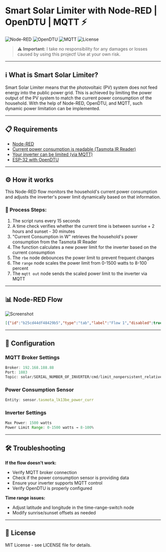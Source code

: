 # Smart Solar Limiter with Node-RED | OpenDTU | MQTT ⚡

![Node-RED](https://img.shields.io/badge/Node--RED-supported-red)
![OpenDTU](https://img.shields.io/badge/OpenDTU-compatible-green)
![MQTT](https://img.shields.io/badge/MQTT-integrated-blue)
![License](https://img.shields.io/badge/license-MIT-yellow)

> ⚠️ **Important:** I take no responsibility for any damages or losses caused by using this project! Use at your own risk.

---

## ℹ️ What is Smart Solar Limiter?

Smart Solar Limiter means that the photovoltaic (PV) system does not feed energy into the public power grid. This is achieved by limiting the power output of the PV system to match the current power consumption of the household. With the help of Node-RED, OpenDTU, and MQTT, such dynamic power limitation can be implemented.

---

## 📋 Requirements

- [Node-RED](https://github.com/node-red/node-red?tab=readme-ov-file)
- [Current power consumption is readable (Tasmota IR Reader)](https://tasmota.github.io/docs/Smart-Meter-Interface/)
- [Your inverter can be limited (via MQTT)](https://tasmota.github.io/docs/Smart-Meter-Interface/)
- [ESP-32 with OpenDTU](https://github.com/tbnobody/OpenDTU)

---

## ⚙️ How it works

This Node-RED flow monitors the household's current power consumption and adjusts the inverter's power limit dynamically based on that information.

### 🔄 Process Steps:

1. The script runs every 15 seconds
2. A time check verifies whether the current time is between sunrise + 2 hours and sunset - 30 minutes
3. "Current Consumption in W" retrieves the household's power consumption from the Tasmota IR Reader
4. The function calculates a new power limit for the inverter based on the current consumption
5. The `rbe` node debounces the power limit to prevent frequent changes
6. The `range` node scales the power limit from 0-1500 watts to 8-100 percent
7. The `mqtt out` node sends the scaled power limit to the inverter via MQTT

---

## 📊 Node-RED Flow

![Screenshot](./Node-RED_Flow.png)

```json
[{"id":"b25cd44df48429b5","type":"tab","label":"Flow 1","disabled":true,"info":"","env":[]},{"id":"176d8c7d11a5c0d1","type":"mqtt out","z":"b25cd44df48429b5","name":"WR MQTT","topic":"solar/SERIENNUMMER_DES_WECHSELRICHTERS/cmd/limit_nonpersistent_relative","qos":"","retain":"","respTopic":"","contentType":"","userProps":"","correl":"","expiry":"","broker":"87b2d138566ff5cc","x":1670,"y":320,"wires":[]},{"id":"a1a3647f577a1900","type":"inject","z":"b25cd44df48429b5","name":"every 15 seconds","props":[{"p":"payload"},{"p":"topic","vt":"str"}],"repeat":"16","crontab":"","once":false,"onceDelay":0.1,"topic":"","payload":"","payloadType":"date","x":130,"y":320,"wires":[["7bbf98821b7d784c"]]},{"id":"703d1fe697175c20","type":"function","z":"b25cd44df48429b5","name":"Inverter Limit Calculation","func":"// MAX generation of the inverter Watts\nvar maxPower = 1500;\n\n// Get current power limit or default\nvar power = context.get('power') || maxPower;\npower += msg.payload;\n\n// clamp power between 0 and max\nif (power > maxPower) power = maxPower;\nif (power < 0) power = 1;\n\n\n// store current powerlimit and update message\ncontext.set('power', power);\nmsg.payload = power;\n\nreturn msg;","outputs":1,"timeout":"","noerr":0,"initialize":"","finalize":"","libs":[],"x":990,"y":320,"wires":[["c1b6b5ab6f5d47d4","b0c2e49e6d7dd9da"]]},{"id":"905059e3e97e32e9","type":"api-current-state","z":"b25cd44df48429b5","name":"Current Consumption in W","server":"64eac69f.fe1218","version":3,"outputs":1,"halt_if":"","halt_if_type":"str","halt_if_compare":"is","entity_id":"sensor.tasmota_lk13be_power_curr","state_type":"num","blockInputOverrides":false,"outputProperties":[{"property":"payload","propertyType":"msg","value":"","valueType":"entityState"},{"property":"data","propertyType":"msg","value":"","valueType":"entity"}],"for":"0","forType":"num","forUnits":"minutes","override_topic":false,"state_location":"payload","override_payload":"msg","entity_location":"data","override_data":"msg","x":670,"y":320,"wires":[["703d1fe697175c20","dfb1de93b5139f49"]]},{"id":"c1b6b5ab6f5d47d4","type":"rbe","z":"b25cd44df48429b5","name":"debounce","func":"deadband","gap":"30","start":"","inout":"in","septopics":false,"property":"payload","topi":"topic","x":1200,"y":320,"wires":[["46dd59a169196802","7e02cb429a063346"]]},{"id":"b0c2e49e6d7dd9da","type":"debug","z":"b25cd44df48429b5","name":"Calculation","active":true,"tosidebar":true,"console":false,"tostatus":false,"complete":"payload","targetType":"msg","statusVal":"","statusType":"auto","x":1190,"y":440,"wires":[]},{"id":"dfb1de93b5139f49","type":"debug","z":"b25cd44df48429b5","name":"Current Consumption","active":true,"tosidebar":true,"console":false,"tostatus":false,"complete":"payload","targetType":"msg","statusVal":"","statusType":"auto","x":920,"y":440,"wires":[]},{"id":"7bbf98821b7d784c","type":"time-range-switch","z":"b25cd44df48429b5","name":"Time Control","lat":"52.199424","lon":"13.4742016","startTime":"sunrise","endTime":"sunset","startOffset":"120","endOffset":"-30","x":380,"y":280,"wires":[["905059e3e97e32e9"],[]]},{"id":"46dd59a169196802","type":"debug","z":"b25cd44df48429b5","name":"Debounce","active":true,"tosidebar":true,"console":false,"tostatus":false,"complete":"payload","targetType":"msg","statusVal":"","statusType":"auto","x":1420,"y":440,"wires":[]},{"id":"7e02cb429a063346","type":"range","z":"b25cd44df48429b5","minin":"0","maxin":"1500","minout":"8","maxout":"100","action":"scale","round":true,"property":"payload","name":"Convert to Percentage","x":1450,"y":320,"wires":[["f3280877d71191df","176d8c7d11a5c0d1"]]},{"id":"f3280877d71191df","type":"debug","z":"b25cd44df48429b5","name":"To Percentage","active":true,"tosidebar":true,"console":false,"tostatus":false,"complete":"payload","targetType":"msg","statusVal":"","statusType":"auto","x":1670,"y":440,"wires":[]},{"id":"87b2d138566ff5cc","type":"mqtt-broker","name":"","broker":"192.168.188.88","port":"1883","clientid":"","autoConnect":true,"usetls":false,"protocolVersion":"4","keepalive":"60","cleansession":true,"autoUnsubscribe":true,"birthTopic":"","birthQos":"0","birthPayload":"","birthMsg":{},"closeTopic":"","closeQos":"0","closePayload":"","closeMsg":{},"willTopic":"","willQos":"0","willPayload":"","willMsg":{},"userProps":"","sessionExpiry":""},{"id":"64eac69f.fe1218","type":"server","name":"Home Assistant","version":5,"addon":true,"rejectUnauthorizedCerts":true,"ha_boolean":"y|yes|true|on|home|open","connectionDelay":true,"cacheJson":true,"heartbeat":false,"heartbeatInterval":30,"areaSelector":"friendlyName","deviceSelector":"friendlyName","entitySelector":"friendlyName","statusSeparator":": ","enableGlobalContextStore":false}]
```

---

## 🔧 Configuration

### MQTT Broker Settings
```javascript
Broker: 192.168.188.88
Port: 1883
Topic: solar/SERIAL_NUMBER_OF_INVERTER/cmd/limit_nonpersistent_relative
```

### Power Consumption Sensor
```javascript
Entity: sensor.tasmota_lk13be_power_curr
```

### Inverter Settings
```javascript
Max Power: 1500 watts
Power Limit Range: 0-1500 watts → 8-100%
```

---

## 🛠️ Troubleshooting

**If the flow doesn't work:**
- Verify MQTT broker connection
- Check if the power consumption sensor is providing data
- Ensure your inverter supports MQTT control
- Verify OpenDTU is properly configured

**Time range issues:**
- Adjust latitude and longitude in the time-range-switch node
- Modify sunrise/sunset offsets as needed

---

## 📄 License

MIT License - see LICENSE file for details.
